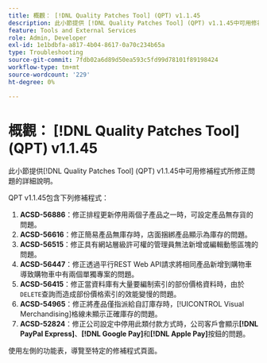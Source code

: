 ```yaml
---
title: 概觀： [!DNL Quality Patches Tool] (QPT) v1.1.45
description: 此小節提供 [!DNL Quality Patches Tool] (QPT) v1.1.45中可用修補程式所修正問題的詳細說明。
feature: Tools and External Services
role: Admin, Developer
exl-id: 1e1bdbfa-a817-4b04-8617-0a70c234b65a
type: Troubleshooting
source-git-commit: 7fdb02a6d89d50ea593c5fd99d78101f89198424
workflow-type: tm+mt
source-wordcount: '229'
ht-degree: 0%

---
```


# 概觀： [!DNL Quality Patches Tool] (QPT) v1.1.45

此小節提供[!DNL Quality Patches Tool] (QPT) v1.1.45中可用修補程式所修正問題的詳細說明。

QPT v1.1.45包含下列修補程式：

1. **ACSD-56886**：修正排程更新停用兩個子產品之一時，可設定產品無存貨的問題。
1. **ACSD-56616**：修正簡易產品無庫存時，店面捆綁產品顯示為庫存的問題。
1. **ACSD-56515**：修正具有網站層級許可權的管理員無法新增或編輯動態區塊的問題。
1. **ACSD-56447**：修正透過平行REST Web API請求將相同產品新增到購物車導致購物車中有兩個單獨專案的問題。
1. **ACSD-56415**：修正當資料庫有大量要編制索引的部份價格資料時，由於`DELETE`查詢而造成部份價格索引的效能變慢的問題。
1. **ACSD-54965**：修正將產品僅指派給自訂庫存時，[!UICONTROL Visual Merchandising]格線未顯示正確庫存的問題。
1. **ACSD-52824**：修正公司設定中停用此類付款方式時，公司客戶會顯示&#x200B;**[!DNL PayPal Express]**、**[!DNL Google Pay]**&#x200B;和&#x200B;**[!DNL Apple Pay]**&#x200B;按鈕的問題。

使用左側的功能表，導覽至特定的修補程式頁面。
